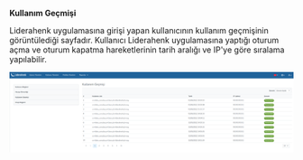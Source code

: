 **Kullanım Geçmişi**

Liderahenk uygulamasına girişi yapan kullanıcının kullanım geçmişinin görüntülediği sayfadır. Kullanıcı 
Liderahenk uygulamasına yaptığı oturum açma ve oturum kapatma hareketlerinin tarih aralığı ve IP'ye göre sıralama 
yapılabilir.

[![Kullanıcı Geçmişi](../images/loginLogoutHistory/loginLogoutHistory.png)](../images/loginLogoutHistory/loginLogoutHistory.png)
<link href=/lider3.0/assets/style.css rel=stylesheet></link>
